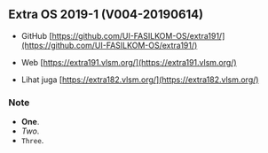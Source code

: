 ## Extra OS 2019-1 (V004-20190614)

- GitHub [https://github.com/UI-FASILKOM-OS/extra191/](https://github.com/UI-FASILKOM-OS/extra191/)

- Web [https://extra191.vlsm.org/](https://extra191.vlsm.org/)

- Lihat juga [https://extra182.vlsm.org/](https://extra182.vlsm.org/)

### Note

- **One**.
- _Two_.
- `Three`.
